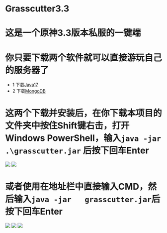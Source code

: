 # Grasscutter3.3  
# 这是一个原神3.3版本私服的一键端  
# 你只要下载两个软件就可以直接游玩自己的服务器了  
* 1 下载<a href="https://www.oracle.com/java/technologies/javase/jdk17-archive-downloads.html">Java17</a>  
* 2 下载<a href="https://www.mongodb.com/try/download/community">MongoDB</a>  
# 这两个下载并安装后，在你下载本项目的文件夹中按住Shift键右击，打开Windows PowerShell，输入`java -jar .\grasscutter.jar`     后按下回车Enter 
![](https://github.com/E5shota/img/blob/main/Windows%20powershell.png)  ![](https://github.com/E5shota/img/blob/main/456.png)
# 或者使用在地址栏中直接输入CMD，然后输入`java -jar   grasscutter.jar`后按下回车Enter  
![](https://github.com/E5shota/img/blob/main/123.png) ![](https://github.com/E5shota/img/blob/main/234.png) ![](https://github.com/E5shota/img/blob/main/cmd.png)
